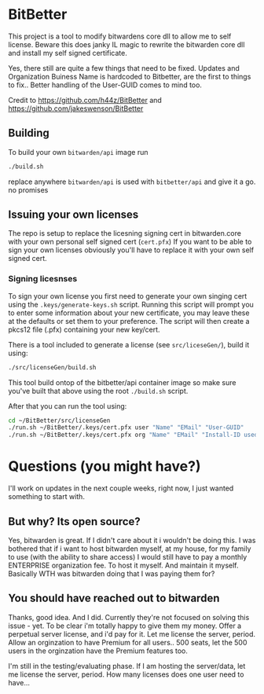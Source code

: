 # BitBetter

This project is a tool to modify bitwardens core dll to allow me to self license.
Beware this does janky IL magic to rewrite the bitwarden core dll and install my self signed certificate.

Yes, there still are quite a few things that need to be fixed.  Updates and Organization Buiness Name is hardcoded to Bitbetter, are the first to things to fix..  Better handling of the User-GUID comes to mind too.

Credit to https://github.com/h44z/BitBetter and https://github.com/jakeswenson/BitBetter 

## Building

To build your own `bitwarden/api` image run
```bash
./build.sh
```

replace anywhere `bitwarden/api` is used with `bitbetter/api` and give it a go. no promises

## Issuing your own licenses

The repo is setup to replace the licesning signing cert in bitwarden.core with your own personal self signed cert (`cert.pfx`)
If you want to be able to sign your own licenses obviously you'll have to replace it with your own self signed cert.


### Signing licesnses

To sign your own license you first need to generate your own singing cert using the `.keys/generate-keys.sh` script. Running this script will prompt you to enter some information about your new certificate, you may leave these at the defaults or set them to your preference. The script will then create a pkcs12 file (.pfx) containing your new key/cert.

There is a tool included to generate a license (see `src/liceseGen/`), build it using:

```bash
./src/licenseGen/build.sh
```

This tool build ontop of the bitbetter/api container image so make sure you've built that above using the root `./build.sh` script.

After that you can run the tool using:

```bash
cd ~/BitBetter/src/licenseGen
./run.sh ~/BitBetter/.keys/cert.pfx user "Name" "EMail" "User-GUID"
./run.sh ~/BitBetter/.keys/cert.pfx org "Name" "EMail" "Install-ID used to install the server"
```

# Questions (you might have?)

I'll work on updates in the next couple weeks, right now, I just wanted something to start with.

## But why? Its open source?

Yes, bitwarden is great. If I didn't care about it i wouldn't be doing this.
I was bothered that if i want to host bitwarden myself, at my house, 
for my family to use (with the ability to share access) I would still have to pay a monthly ENTERPRISE organization fee.
To host it myself. And maintain it myself. Basically WTH was bitwarden doing that I was paying them for?

## You should have reached out to bitwarden

Thanks, good idea. And I did. Currently they're not focused on solving this issue - yet. 
To be clear i'm totally happy to give them my money. Offer a perpetual server license, and i'd pay for it.  Let me license the server, period.  Allow an orginzation to have Premium for all users..  500 seats, let the 500 users in the orginzation have the Premium features too.

I'm still in the testing/evaluating phase.  If I am hosting the server/data, let me license the server, period.  How many licenses does one user need to have...
